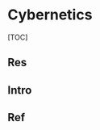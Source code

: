 # Cybernetics

[TOC]



## Res


## Intro


## Ref
[控制论在英国]: https://medialab.timesmuseum.org/cn/lectures/symposium-ii/andrew-pickering

